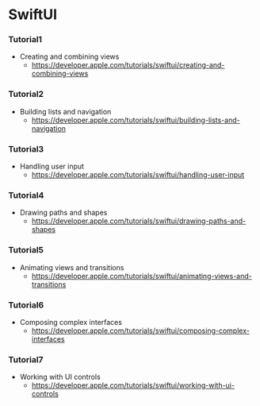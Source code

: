 # SwiftUI

### Tutorial1
* Creating and combining views
  * https://developer.apple.com/tutorials/swiftui/creating-and-combining-views
### Tutorial2
* Building lists and navigation
  * https://developer.apple.com/tutorials/swiftui/building-lists-and-navigation
### Tutorial3
* Handling user input
  * https://developer.apple.com/tutorials/swiftui/handling-user-input
### Tutorial4
* Drawing paths and shapes
  * https://developer.apple.com/tutorials/swiftui/drawing-paths-and-shapes
### Tutorial5
* Animating views and transitions
  * https://developer.apple.com/tutorials/swiftui/animating-views-and-transitions
### Tutorial6
* Composing complex interfaces
  * https://developer.apple.com/tutorials/swiftui/composing-complex-interfaces
### Tutorial7
* Working with UI controls
  * https://developer.apple.com/tutorials/swiftui/working-with-ui-controls

